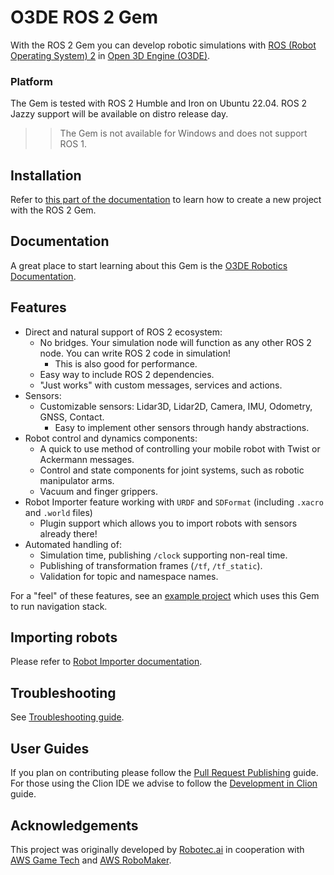 # O3DE ROS 2 Gem

With the ROS 2 Gem you can develop robotic simulations with [ROS (Robot Operating System) 2](https://www.ros.org/) in [Open 3D Engine (O3DE)](https:://o3de.org).

### Platform
The Gem is tested with ROS 2 Humble and Iron on Ubuntu 22.04. ROS 2 Jazzy support will be available on distro release day. 

>> The Gem is not available for Windows and does not support ROS 1.

## Installation

Refer to [this part of the documentation](https://www.o3de.org/docs/user-guide/interactivity/robotics/project-configuration/) to learn how to create a new project with the ROS 2 Gem.

## Documentation

A great place to start learning about this Gem is the [O3DE Robotics Documentation](https://www.o3de.org/docs/user-guide/interactivity/robotics/).

## Features

* Direct and natural support of ROS 2 ecosystem:
  * No bridges. Your simulation node will function as any other ROS 2 node. You can write ROS 2 code in simulation! 
    * This is also good for performance.
  * Easy way to include ROS 2 dependencies.
  * "Just works" with custom messages, services and actions.
* Sensors:
  * Customizable sensors: Lidar3D, Lidar2D, Camera, IMU, Odometry, GNSS, Contact.
    * Easy to implement other sensors through handy abstractions.
* Robot control and dynamics components:
  * A quick to use method of controlling your mobile robot with Twist or Ackermann messages.
  * Control and state components for joint systems, such as robotic manipulator arms.
  * Vacuum and finger grippers.
* Robot Importer feature working with `URDF` and `SDFormat` (including `.xacro` and `.world` files)
  * Plugin support which allows you to import robots with sensors already there!
* Automated handling of:
  * Simulation time, publishing `/clock` supporting non-real time.
  * Publishing of transformation frames (`/tf`, `/tf_static`).
  * Validation for topic and namespace names.

For a "feel" of these features, see an [example project](#example-project) which uses this Gem to run navigation stack.

## Importing robots

Please refer to [Robot Importer documentation](https://www.o3de.org/docs/user-guide/interactivity/robotics/importing-robot/).

## Troubleshooting

See [Troubleshooting guide](https://www.o3de.org/docs/user-guide/interactivity/robotics/troubleshooting/).

## User Guides

If you plan on contributing please follow the [Pull Request Publishing](docs/guides/pr_publishing.md) guide. For those using the Clion IDE we advise to follow the [Development in Clion](docs/guides/development_in_clion.md) guide.

## Acknowledgements

This project was originally developed by [Robotec.ai](https://robotec.ai) in cooperation with [AWS Game Tech](https://aws.amazon.com/gametech/) and [AWS RoboMaker](https://aws.amazon.com/robomaker/).
